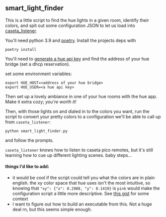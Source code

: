 ## smart_light_finder

This is a little script to find the hue lights in a given room,
identify their colors, and spit out some configuration JSON
to let us load into [caseta_listener](https://github.com/dkulla01/caseta_listener).

You'll need python 3.9 and [poetry](https://python-poetry.org/docs/#installation). Install the projects deps with

```commandline
poetry install
```

You'll need to [generate a hue api key](https://developers.meethue.com/develop/hue-api-v2/getting-started/)
and find the address of your hue bridge (set a dhcp reservation).

set some environment variables:
```commandline
export HUE_HOST=<address of your hue bridge>
export HUE_USER=<a hue api key>
```

Then set up a lovely ambiance in one of your hue rooms with the hue app.
Make it extra cozy; _you're worth it!_

Then, with those lights on and dialed in to the colors you want, run the script
to convert your pretty colors to a configuration we'll be able to call up from `caseta_listener`:
```commandline
python smart_light_finder.py
```

and follow the prompts.

`caseta_listener` knows how to listen to caseta pico remotes, but it's still learning how to
cue up different lighting scenes. baby steps...

#### things I'd like to add:
- it would be cool if the script could tell you what the colors are in plain english. the xy color space that hue uses
  isn't the most intuitive, so knowing that `"xy": {"x": 0.2988, "y": 0.1419}` is `pink` would make the configuration
  script a little more descriptive. See [this gist](https://gist.github.com/popcorn245/30afa0f98eea1c2fd34d) for some context
- I want to figure out how to build an executable from this. Not a huge deal rn, but this seems simple enough.